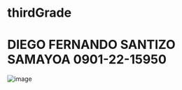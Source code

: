 # thirdGrade
# DIEGO FERNANDO SANTIZO SAMAYOA 0901-22-15950

![image](https://github.com/user-attachments/assets/c93117e8-c885-4c9f-b5d8-a7b65da5dd8c)
